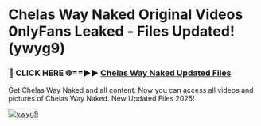 # Chelas Way Naked Original Videos 0nlyFans Leaked - Files Updated! (ywyg9)

<h3>🔴 CLICK HERE 🌐==►► <a href="https://tinyurl.com/yckcrads" rel="nofollow">Chelas Way Naked Updated Files</a></h3>

Get Chelas Way Naked and all content. Now you can access all videos and pictures of Chelas Way Naked. New Updated Files 2025!

[![ywyg9](https://i.imgur.com/hpKpOFt.gif)](https://tinyurl.com/yckcrads)
